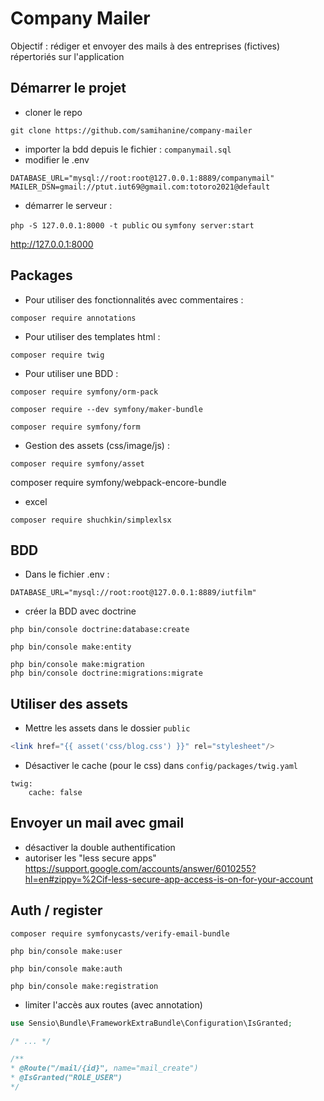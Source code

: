 # Company Mailer

Objectif : rédiger et envoyer des mails à des entreprises (fictives) répertoriés sur l'application

## Démarrer le projet

* cloner le repo
```
git clone https://github.com/samihanine/company-mailer
```

* importer la bdd depuis le fichier : ```companymail.sql```
* modifier le .env
```
DATABASE_URL="mysql://root:root@127.0.0.1:8889/companymail"
MAILER_DSN=gmail://ptut.iut69@gmail.com:totoro2021@default
```
* démarrer le serveur :

```php -S 127.0.0.1:8000 -t public```
ou 
```symfony server:start```

http://127.0.0.1:8000

## Packages
* Pour utiliser des fonctionnalités avec commentaires :

```composer require annotations```
* Pour utiliser des templates html :

```composer require twig```

* Pour utiliser une BDD :

```composer require symfony/orm-pack```

```composer require --dev symfony/maker-bundle```

```composer require symfony/form```

* Gestion des assets (css/image/js) :

```composer require symfony/asset```

composer require symfony/webpack-encore-bundle

* excel

```composer require shuchkin/simplexlsx```

## BDD

* Dans le fichier .env :
```
DATABASE_URL="mysql://root:root@127.0.0.1:8889/iutfilm"
```

* créer la BDD avec doctrine
```
php bin/console doctrine:database:create

php bin/console make:entity

php bin/console make:migration  
php bin/console doctrine:migrations:migrate
```

## Utiliser des assets

* Mettre les assets dans le dossier ```public```
```php
<link href="{{ asset('css/blog.css') }}" rel="stylesheet"/>
```
* Désactiver le cache (pour le css) dans ```config/packages/twig.yaml```
```
twig:
    cache: false
```

## Envoyer un mail avec gmail
* désactiver la double authentification
* autoriser les "less secure apps"
  https://support.google.com/accounts/answer/6010255?hl=en#zippy=%2Cif-less-secure-app-access-is-on-for-your-account

## Auth / register

```
composer require symfonycasts/verify-email-bundle

php bin/console make:user

php bin/console make:auth

php bin/console make:registration
```

* limiter l'accès aux routes (avec annotation)

```php
use Sensio\Bundle\FrameworkExtraBundle\Configuration\IsGranted;

/* ... */

/**
* @Route("/mail/{id}", name="mail_create")
* @IsGranted("ROLE_USER")
*/
```
